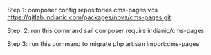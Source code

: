 Step 1: composer config repositories.cms-pages vcs https://gitlab.indianic.com/packages/nova/cms-pages.git

Step: 2: run this command
sail composer require indianic/cms-pages

Step 3: run this command to migrate
php artisan import:cms-pages
